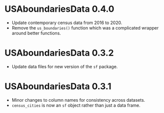 # USAboundariesData 0.4.0

- Update contemporary census data from 2016 to 2020.
- Remove the `us_boundaries()` function which was a complicated wrapper around
  better functions.

# USAboundariesData 0.3.2

- Update data files for new version of the `sf` package.

# USAboundariesData 0.3.1

- Minor changes to column names for consistency across datasets.
- `census_cities` is now an `sf` object rather than just a data frame.
